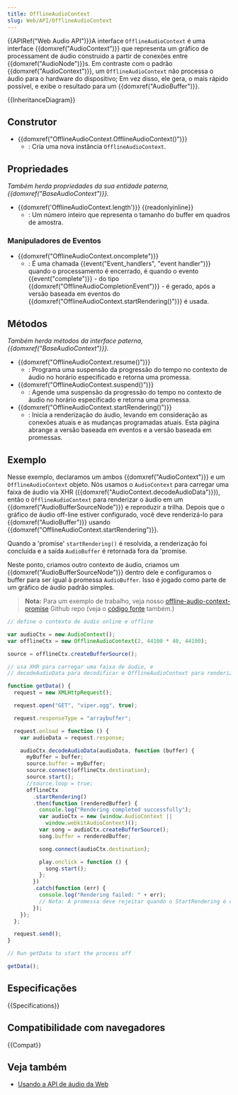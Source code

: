 ```yaml
---
title: OfflineAudioContext
slug: Web/API/OfflineAudioContext
---
```


{{APIRef("Web Audio API")}}A interface `OfflineAudioContext` é uma interface {{domxref("AudioContext")}} que representa um gráfico de processament de áudio construido a partir de conexões entre {{domxref("AudioNode")}}s. Em contraste com o padrão {{domxref("AudioContext")}}, um `OfflineAudioContext` não processa o áudio para o hardware do dispositivo; Em vez disso, ele gera, o mais rápido possível, e exibe o resultado para um {{domxref("AudioBuffer")}}.

{{InheritanceDiagram}}

## Construtor

- {{domxref("OfflineAudioContext.OfflineAudioContext()")}}
  - : Cria uma nova instância `OfflineAudioContext`.

## Propriedades

_Também herda propriedades da sua entidade paterna, {{domxref("BaseAudioContext")}}._

- {{domxref('OfflineAudioContext.length')}} {{readonlyinline}}
  - : Um número inteiro que representa o tamanho do buffer em quadros de amostra.

### Manipuladores de Eventos

- {{domxref("OfflineAudioContext.oncomplete")}}
  - : É uma chamada {{event("Event_handlers", "event handler")}} quando o processamento é encerrado, é quando o evento {{event("complete")}} - do tipo {{domxref("OfflineAudioCompletionEvent")}} - é gerado, após a versão baseada em eventos do {{domxref("OfflineAudioContext.startRendering()")}} é usada.

## Métodos

_Também herda métodos da interface paterna, {{domxref("BaseAudioContext")}}._

- {{domxref("OfflineAudioContext.resume()")}}
  - : Programa uma suspensão da progressão do tempo no contexto de áudio no horário especificado e retorna uma promessa.
- {{domxref("OfflineAudioContext.suspend()")}}
  - : Agende uma suspensão da progressão do tempo no contexto de áudio no horário especificado e retorna uma promessa.
- {{domxref("OfflineAudioContext.startRendering()")}}
  - : Inicia a renderização do áudio, levando em consideração as conexões atuais e as mudanças programadas atuais. Esta página abrange a versão baseada em eventos e a versão baseada em promessas.

## Exemplo

Nesse exemplo, declaramos um ambos {{domxref("AudioContext")}} e um `OfflineAudioContext` objeto. Nós usamos o `AudioContext` para carregar uma faixa de áudio via XHR ({{domxref("AudioContext.decodeAudioData")}}), então o `OfflineAudioContext` para renderizar o áudio em um {{domxref("AudioBufferSourceNode")}} e reproduzir a trilha. Depois que o gráfico de áudio off-line estiver configurado, você deve renderizá-lo para {{domxref("AudioBuffer")}} usando {{domxref("OfflineAudioContext.startRendering")}}.

Quando a 'promise' `startRendering()` é resolvida, a renderização foi concluída e a saída `AudioBuffer` é retornada fora da 'promise.

Neste ponto, criamos outro contexto de áudio, criamos um {{domxref("AudioBufferSourceNode")}} dentro dele e configuramos o buffer para ser igual à promessa `AudioBuffer`. Isso é jogado como parte de um gráfico de áudio padrão simples.

> **Nota:** Para um exemplo de trabalho, veja nosso [offline-audio-context-promise](https://mdn.github.io/webaudio-examples/offline-audio-context-promise/) Github repo (veja o [código fonte](https://github.com/mdn/webaudio-examples/tree/master/offline-audio-context-promise) também.)

```js
// define o contexto de áudio online e offline

var audioCtx = new AudioContext();
var offlineCtx = new OfflineAudioContext(2, 44100 * 40, 44100);

source = offlineCtx.createBufferSource();

// usa XHR para carregar uma faixa de áudio, e
// decodeAudioData para decodificar e OfflineAudioContext para renderizar

function getData() {
  request = new XMLHttpRequest();

  request.open("GET", "viper.ogg", true);

  request.responseType = "arraybuffer";

  request.onload = function () {
    var audioData = request.response;

    audioCtx.decodeAudioData(audioData, function (buffer) {
      myBuffer = buffer;
      source.buffer = myBuffer;
      source.connect(offlineCtx.destination);
      source.start();
      //source.loop = true;
      offlineCtx
        .startRendering()
        .then(function (renderedBuffer) {
          console.log("Rendering completed successfully");
          var audioCtx = new (window.AudioContext ||
            window.webkitAudioContext)();
          var song = audioCtx.createBufferSource();
          song.buffer = renderedBuffer;

          song.connect(audioCtx.destination);

          play.onclick = function () {
            song.start();
          };
        })
        .catch(function (err) {
          console.log("Rendering failed: " + err);
          // Nota: A promessa deve rejeitar quando o StartRendering é chamado uma segunda vez em um OfflineAudioContext
        });
    });
  };

  request.send();
}

// Run getData to start the process off

getData();
```

## Especificações

{{Specifications}}

## Compatibilidade com navegadores

{{Compat}}

## Veja também

- [Usando a API de áudio da Web](/pt-BR/docs/Web_Audio_API/Using_Web_Audio_API)
